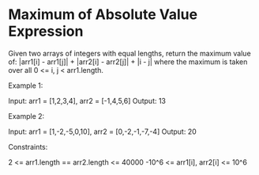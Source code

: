# Maximum of Absolute Value Expression

Given two arrays of integers with equal lengths, return the maximum value of:
|arr1[i] - arr1[j]| + |arr2[i] - arr2[j]| + |i - j|
where the maximum is taken over all 0 <= i, j < arr1.length.

Example 1:

Input: arr1 = [1,2,3,4], arr2 = [-1,4,5,6]
Output: 13

Example 2:

Input: arr1 = [1,-2,-5,0,10], arr2 = [0,-2,-1,-7,-4]
Output: 20

Constraints:

2 <= arr1.length == arr2.length <= 40000
-10^6 <= arr1[i], arr2[i] <= 10^6

